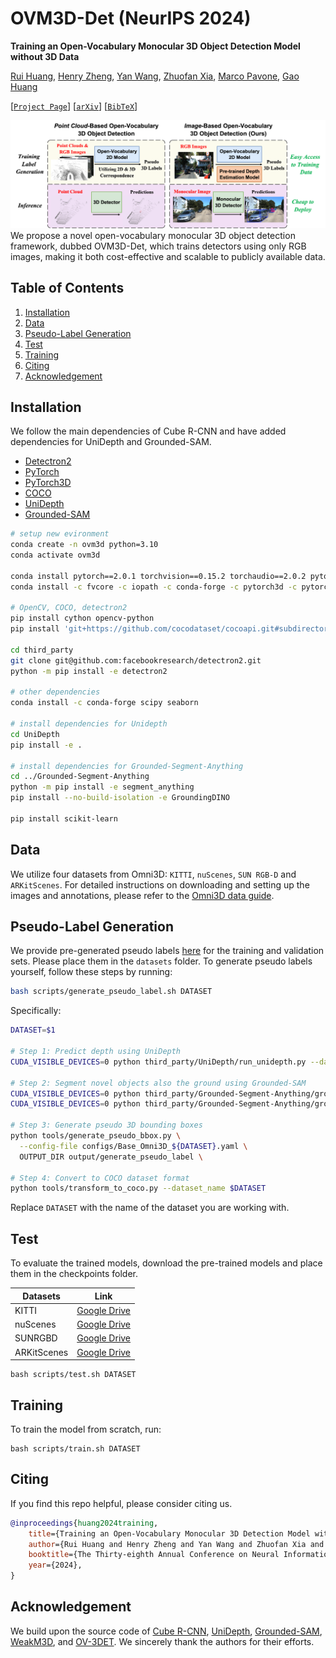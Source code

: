 # OVM3D-Det (NeurIPS 2024)

**Training an Open-Vocabulary Monocular 3D Object Detection Model without 3D Data**

[Rui Huang][rh], [Henry Zheng][hz], [Yan Wang][yw], [Zhuofan Xia][zx], [Marco Pavone][mp], [Gao Huang][gh]

[[`Project Page`](https://ovm3d-det.github.io/)] [[`arXiv`](https://arxiv.org/pdf/2411.15657)] [[`BibTeX`](#citing)]

![OVM3D-Det](./docs/teaser.png)
We propose a novel open-vocabulary monocular 3D object detection framework, dubbed OVM3D-Det, which trains detectors using only RGB images, making it both cost-effective and scalable to publicly available data.

## Table of Contents
1. [Installation](#installation)
2. [Data](#data)
3. [Pseudo-Label Generation](#pseudo-label-generation)
4. [Test](#test)
5. [Training](#training)
6. [Citing](#citing)
7. [Acknowledgement](#acknowledgement)

## Installation
We follow the main dependencies of Cube R-CNN and have added dependencies for UniDepth and Grounded-SAM.

- [Detectron2][d2]
- [PyTorch][pyt]
- [PyTorch3D][py3d]
- [COCO][coco]
- [UniDepth][uni]
- [Grounded-SAM][gm]

``` bash
# setup new evironment
conda create -n ovm3d python=3.10
conda activate ovm3d

conda install pytorch==2.0.1 torchvision==0.15.2 torchaudio==2.0.2 pytorch-cuda=11.8 -c pytorch -c nvidia
conda install -c fvcore -c iopath -c conda-forge -c pytorch3d -c pytorch fvcore iopath pytorch3d

# OpenCV, COCO, detectron2
pip install cython opencv-python
pip install 'git+https://github.com/cocodataset/cocoapi.git#subdirectory=PythonAPI'

cd third_party
git clone git@github.com:facebookresearch/detectron2.git
python -m pip install -e detectron2
 
# other dependencies
conda install -c conda-forge scipy seaborn

# install dependencies for Unidepth
cd UniDepth
pip install -e .

# install dependencies for Grounded-Segment-Anything
cd ../Grounded-Segment-Anything 
python -m pip install -e segment_anything
pip install --no-build-isolation -e GroundingDINO

pip install scikit-learn
```

## Data
We utilize four datasets from Omni3D: `KITTI`, `nuScenes`, `SUN RGB-D` and `ARKitScenes`. For detailed instructions on downloading and setting up the images and annotations, please refer to the [Omni3D data guide](https://github.com/facebookresearch/omni3d/blob/main/DATA.md).


## Pseudo-Label Generation
We provide pre-generated pseudo labels [here](https://drive.google.com/drive/folders/1SsmnElIFlz_7yPWkAhkc_QVIlhtj53LE?usp=drive_link) for the training and validation sets. Please place them in the `datasets` folder. To generate pseudo labels yourself, follow these steps by running:
```bash
bash scripts/generate_pseudo_label.sh DATASET
```
Specifically:

```bash
DATASET=$1

# Step 1: Predict depth using UniDepth
CUDA_VISIBLE_DEVICES=0 python third_party/UniDepth/run_unidepth.py --dataset $DATASET

# Step 2: Segment novel objects also the ground using Grounded-SAM
CUDA_VISIBLE_DEVICES=0 python third_party/Grounded-Segment-Anything/grounded_sam_detect.py --dataset $DATASET
CUDA_VISIBLE_DEVICES=0 python third_party/Grounded-Segment-Anything/grounded_sam_detect_ground.py --dataset $DATASET

# Step 3: Generate pseudo 3D bounding boxes
python tools/generate_pseudo_bbox.py \
  --config-file configs/Base_Omni3D_${DATASET}.yaml \
  OUTPUT_DIR output/generate_pseudo_label \

# Step 4: Convert to COCO dataset format
python tools/transform_to_coco.py --dataset_name $DATASET
```
Replace `DATASET` with the name of the dataset you are working with.


## Test
To evaluate the trained models, download the pre-trained models and place them in the checkpoints folder.

|Datasets|Link|
|-----|------|
|KITTI|[Google Drive][kitti]|
|nuScenes|[Google Drive][nuscenes]|
|SUNRGBD|[Google Drive][sunrgbd]|
|ARKitScenes|[Google Drive][arkit]|

```
bash scripts/test.sh DATASET
```


## Training
To train the model from scratch, run:
```
bash scripts/train.sh DATASET
```



## Citing
If you find this repo helpful, please consider citing us.
```BibTeX
@inproceedings{huang2024training,
    title={Training an Open-Vocabulary Monocular 3D Detection Model without 3D Data},
    author={Rui Huang and Henry Zheng and Yan Wang and Zhuofan Xia and Marco Pavone and Gao Huang},
    booktitle={The Thirty-eighth Annual Conference on Neural Information Processing Systems},
    year={2024},
}
```


## Acknowledgement
We build upon the source code of [Cube R-CNN][cube], [UniDepth][uni], [Grounded-SAM][gm], [WeakM3D][wm], and [OV-3DET][ov3det]. We sincerely thank the authors for their efforts.


[rh]: https://scholar.google.com/citations?user=ieN4b1QAAAAJ&hl=zh-CN&oi=sra
[hz]: https://scholar.google.com/citations?user=gZCggycAAAAJ&hl=en
[yw]: https://research.nvidia.com/labs/avg/author/yan-wang/
[zx]: https://www.zhuofanxia.xyz/
[mp]: https://profiles.stanford.edu/marco-pavone
[gh]: https://www.gaohuang.net/
[d2]: https://github.com/facebookresearch/detectron2
[py3d]: https://github.com/facebookresearch/pytorch3d
[pyt]: https://pytorch.org/
[coco]: https://cocodataset.org/
[cube]: https://github.com/facebookresearch/omni3d
[uni]: https://github.com/lpiccinelli-eth/UniDepth
[gm]: https://github.com/IDEA-Research/Grounded-Segment-Anything
[wm]: https://github.com/SPengLiang/WeakM3D
[ov3det]: https://github.com/lyhdet/OV-3DET
[kitti]: https://drive.google.com/drive/folders/1qccl9FOU-0mTxMJ_SeGX06xrPeurAZe-?usp=drive_link
[nuscenes]: https://drive.google.com/drive/folders/1d0PF-rDbl7xryRXdOc-io73zvQXI5_8B?usp=drive_link
[sunrgbd]: https://drive.google.com/drive/folders/1Iuzn6nvC2Lw4626hyM5dCsR9Cdes9bwX?usp=drive_link
[arkit]: https://drive.google.com/drive/folders/1vtsiIuYF0hEY2kI8pjNalPcJkgpJQmH0?usp=drive_link